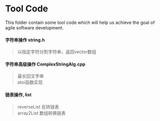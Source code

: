 # Tool Code
This folder contain some tool code which will help
us achieve the goal of agile software development.
       
#### 字符串操作  string.h         
> 以指定字符分割字符串，返回vector数组     

#### 字符串高级操作 ComplexStringAlg.cpp    
>  最长回文字串    
>  atoi函数实现    


#### 链表操作, list     
> reverseList 反转链表     
> array2List  数组转换链表    






